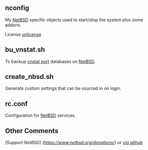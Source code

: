 ## nconfig
My [NetBSD](https://www.netbsd.org/) specific objects
used to start/stop the system plus some addons.

License [unlicense](https://unlicense.org)

## bu\_vnstat.sh
To backup
[vnstat port](https://openports.pl/path/net/vnstat)
databases on
[NetBSD](https://www.netbsd.org/).

## create\_nbsd.sh
Generate custom settings that can be sourced in on login.

## rc.conf
Configuration for [NetBSD](https://www.netbsd.org/)
services.

## Other Comments
*[Support NetBSD] (https://www.netbsd.org/donations/) or
[via github](https://github.com/sponsors/NetBSD)*
